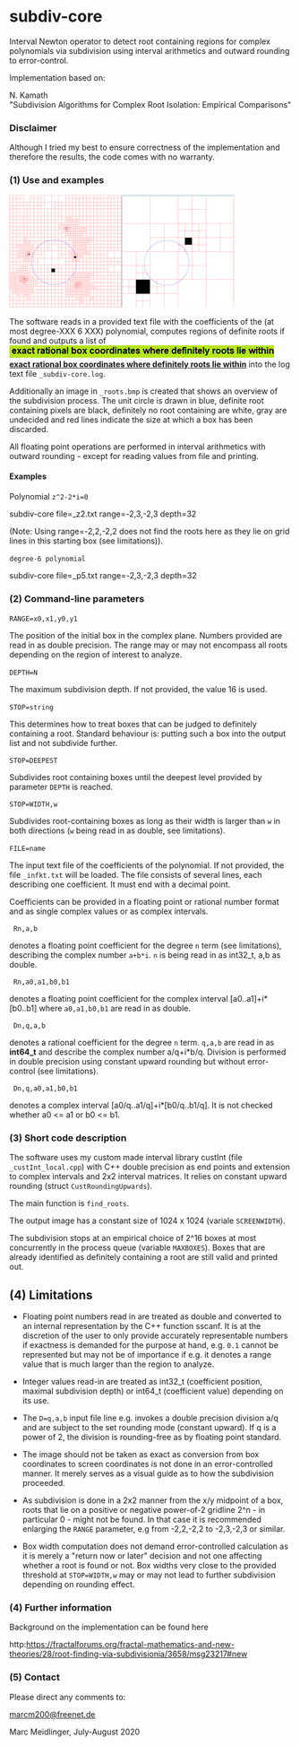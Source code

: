 # subdiv-core
Interval Newton operator to detect root containing regions for complex polynomials via subdivision using interval arithmetics and outward rounding to error-control.

Implementation based on:

N. Kamath  
"Subdivision Algorithms for Complex Root Isolation: Empirical Comparisons"

### Disclaimer

Although I tried my best to ensure correctness of the implementation and therefore the results,
the code comes with no warranty.

### (1) Use and examples

![example subdivision](./_roots.gif)

The software reads in a provided text file with the coefficients of the (at most degree-XXX 6 XXX) polynomial, computes
regions of definite roots if found and outputs a list of ![example subdivision](./_text1.gif)<b><u>exact rational box coordinates where definitely roots lie within</b></u> into the log text file `_subdiv-core.log`.

Additionally an image in `_roots.bmp` is created that shows an overview of the subdivision process. The unit circle is drawn in blue,
definite root containing pixels are black, definitely no root containing are white, gray are undecided and red lines
indicate the size at which a box has been discarded.

All floating point operations are performed in interval arithmetics with outward rounding - except for reading values from file and printing.

#### Examples

Polynomial `z^2-2*i=0`

subdiv-core file=_z2.txt range=-2,3,-2,3 depth=32 

(Note: Using range=-2,2,-2,2 does not find the roots here as they lie on grid lines in this starting box (see limitations)).

`degree-6 polynomial`

subdiv-core file=_p5.txt range=-2,3,-2,3 depth=32 


### (2) Command-line parameters

`RANGE=x0,x1,y0,y1`

The position of the initial box in the complex plane. Numbers provided are read in as double precision. The range may or may not encompass all roots depending on the region of interest to analyze.

`DEPTH=N`

The maximum subdivision depth. If not provided, the value 16 is used.

`STOP=string`

This determines how to treat boxes that can be judged to definitely containing a root. Standard behaviour is: putting such a box
into the output list and not subdivide further.

    STOP=DEEPEST

Subdivides root containing boxes until the deepest level provided by parameter `DEPTH` is reached.

    STOP=WIDTH,w

Subdivides root-containing boxes as long as their width is larger than `w` in both directions (`w` being read in as double, see limitations). 


`FILE=name`

The input text file of the coefficients of the polynomial. If not provided, the file `_infkt.txt` will be loaded. The file consists of several lines, each describing one coefficient. It must end with a decimal point.

Coefficients can be provided in a floating point or rational number format and as single complex values or as complex
intervals.

     Rn,a,b
 
 denotes a floating point coefficient for the degree `n` term (see limitations), describing the complex number `a+b*i`. `n` is being read in as int32_t, a,b as double.

     Rn,a0,a1,b0,b1
 
 denotes a floating point coefficient for the complex interval [a0..a1]+i*[b0..b1] where `a0,a1,b0,b1` are read in as double.

     Dn,q,a,b
 
  denotes a rational coefficient for the degree `n` term. `q,a,b` are read in as <b>int64_t</b> and describe the complex number a/q+i*b/q. Division is performed in double precision using constant upward rounding but without error-control (see limitations).

     Dn,q,a0,a1,b0,b1
 
 denotes a complex interval [a0/q..a1/q]+i*[b0/q..b1/q]. It is not checked whether a0 <= 
    a1 or b0 <= b1.

### (3) Short code description

The software uses my custom made interval library custInt (file `_custInt_local.cpp`) with C++ double precision as end points and extension to
complex intervals and 2x2 interval matrices. It relies on constant
upward rounding (struct `CustRoundingUpwards`).

The main function is `find_roots`.

The output image has a constant size of 1024 x 1024 (variale `SCREENWIDTH`).

The subdivision stops at an empirical choice of 2^16 boxes at most concurrently in the process queue (variable `MAXBOXES`). Boxes that are already identified as definitely containing a root are still valid and printed out.


## (4) Limitations

- Floating point numbers read in are treated as double and converted to an internal representation by the C++ function sscanf. It is
at the discretion of the user to only provide accurately representable numbers if exactness is demanded for the purpose at hand, e.g. `0.1` cannot be represented but may not be of importance if e.g. it denotes a range value that is much larger than the region to analyze. 

- Integer values read-in
are treated as int32_t (coefficient position, maximal subdivision depth) or int64_t (coefficient value) depending on its use. 

- The `D=q,a,b` input file line
e.g. invokes a double precision division a/q and are subject to the set rounding mode (constant upward). If q is a power of 2, the division is rounding-free as by floating point standard.

- The image should not be taken as exact as conversion from box coordinates to screen coordinates
is not done in an error-controlled manner. It merely serves as a visual guide as to how the subdivision proceeded.

- As subdivision is done in a 2x2 manner from the x/y midpoint of a box, roots that lie on a positive or negative power-of-2 gridline 2^n - in particular 0 - 
might not be found. In that case it is recommended enlarging the `RANGE` parameter, e.g from -2,2,-2,2 to -2,3,-2,3 or similar.

- Box width computation does not demand error-controlled calculation as it is merely a "return now or later" decision and not one
affecting whether a root is found or not. Box widths very close to the provided threshold at `STOP=WIDTH,w` may or may not lead to further subdivision depending on rounding effect.

### (4) Further information

Background on the implementation can be found here

http:https://fractalforums.org/fractal-mathematics-and-new-theories/28/root-finding-via-subdivisionia/3658/msg23217#new

### (5) Contact

Please direct any comments to:

marcm200@freenet.de

Marc Meidlinger, July-August 2020

